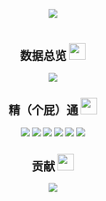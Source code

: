 <div align="center" ><img order-radius="100px" src="https://cdn.jsdelivr.net/gh/sun0225SUN/photos/images/202108300019556.gif"/></div>
<br>

<p align="center">
<h2 align="center">数据总览 <img src="https://ask.qcloudimg.com/http-save/yehe-2736799/ioz43cjlx4.gif" width="30"></h2>
</p>

<p align = "center">
<img src = "https://github-readme-stats-git-masterrstaa-rickstaa.vercel.app/api?username=chase535&show_icons=true&count_private=true&include_all_commits=true&bg_color=270deg,91eae4,86a8e7,7f7fd5&title_color=314755&locale=cn">
</p>

<p align="center">
<h2 align="center">精（个屁）通 <img src="https://media.giphy.com/media/mGcNjsfWAjY5AEZNw6/giphy.gif" width="30"></h2>
</p>

<p align="center">
<img src="https://img.shields.io/badge/C-grey?style=flat-square&logo=c"/>
<img src="https://img.shields.io/badge/Python-grey?style=flat-square&logo=python"/>
<img src="https://img.shields.io/badge/Shell-grey?style=flat-square&logo=shell"/>
<img src="https://img.shields.io/badge/JavaScript-grey?style=flat-square&logo=javascript"/>
<img src="https://img.shields.io/badge/Node.js-grey?style=flat-square&logo=Node.js"/>
<img src="https://img.shields.io/badge/PHP-grey?style=flat-square&logo=PHP"/>
</p>

<p align="center">
<h2 align="center">贡献 <img src="https://media.giphy.com/media/WUlplcMpOCEmTGBtBW/giphy.gif" width="30"></h2>
</p>

<p align = "center">
 <img src="https://github-profile-summary-cards.vercel.app/api/cards/profile-details?username=chase535&theme=nord_bright">
</p>

